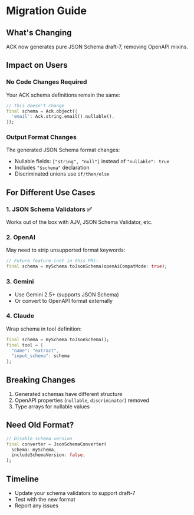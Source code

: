 # Migration Guide

## What's Changing
ACK now generates pure JSON Schema draft-7, removing OpenAPI mixins.

## Impact on Users

### No Code Changes Required
Your ACK schema definitions remain the same:
```dart
// This doesn't change
final schema = Ack.object({
  'email': Ack.string.email().nullable(),
});
```

### Output Format Changes
The generated JSON Schema format changes:
- Nullable fields: `["string", "null"]` instead of `"nullable": true`
- Includes `"$schema"` declaration
- Discriminated unions use `if/then/else`

## For Different Use Cases

### 1. JSON Schema Validators ✅
Works out of the box with AJV, JSON Schema Validator, etc.

### 2. OpenAI 
May need to strip unsupported format keywords:
```dart
// Future feature (not in this PR):
final schema = mySchema.toJsonSchema(openAiCompatMode: true);
```

### 3. Gemini
- Use Gemini 2.5+ (supports JSON Schema)
- Or convert to OpenAPI format externally

### 4. Claude
Wrap schema in tool definition:
```dart
final schema = mySchema.toJsonSchema();
final tool = {
  "name": "extract",
  "input_schema": schema
};
```

## Breaking Changes
1. Generated schemas have different structure
2. OpenAPI properties (`nullable`, `discriminator`) removed
3. Type arrays for nullable values

## Need Old Format?
```dart
// Disable schema version
final converter = JsonSchemaConverter(
  schema: mySchema,
  includeSchemaVersion: false,
);
```

## Timeline
- Update your schema validators to support draft-7
- Test with the new format
- Report any issues
